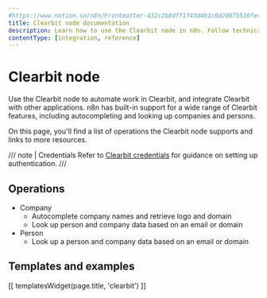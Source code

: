 ```yaml
---
#https://www.notion.so/n8n/Frontmatter-432c2b8dff1f43d4b1c8d20075510fe4
title: Clearbit node documentation
description: Learn how to use the Clearbit node in n8n. Follow technical documentation to integrate Clearbit node into your workflows.
contentType: [integration, reference]
---
```


# Clearbit node

Use the Clearbit node to automate work in Clearbit, and integrate Clearbit with other applications. n8n has built-in support for a wide range of Clearbit features, including autocompleting and looking up companies and persons.

On this page, you'll find a list of operations the Clearbit node supports and links to more resources.

/// note | Credentials
Refer to [Clearbit credentials](/integrations/builtin/credentials/clearbit.md) for guidance on setting up authentication. 
///

## Operations

* Company
    * Autocomplete company names and retrieve logo and domain
    * Look up person and company data based on an email or domain
* Person
    * Look up a person and company data based on an email or domain

## Templates and examples

<!-- see https://www.notion.so/n8n/Pull-in-templates-for-the-integrations-pages-37c716837b804d30a33b47475f6e3780 -->
[[ templatesWidget(page.title, 'clearbit') ]]

